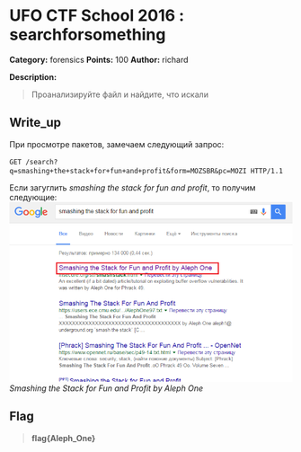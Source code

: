 # UFO CTF School 2016 : searchforsomething

**Category:** forensics **Points:** 100
**Author:** richard 

**Description:**

> Проанализируйте файл и найдите, что искали

## Write_up

При просмотре пакетов, замечаем следующий запрос:
```
GET /search?q=smashing+the+stack+for+fun+and+profit&form=MOZSBR&pc=MOZI HTTP/1.1
```
Если загуглить *smashing the stack for fun and profit*, то получим следующие:
![1](./img/1.png)
*Smashing the Stack for Fun and Profit by Aleph One*

## Flag

> **flag{Aleph_One}**
